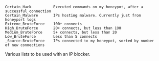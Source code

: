     Certain_Hack          Executed commands on my honeypot, after a successful connection  
    Certain_Malware       IPs hosting malware. Currently just from honeyport logs  
    Extreme_BruteForce    100+ connects  
    High_BruteForce       20+ connects, but less than 100  
    Medium_BruteForce     5+ connects, but less than 20  
    Low_BruteForce        Less than 5 connects  
    _Source-BruteForce    IPs connected to my honeypot, sorted by number of new connections  

Various lists to be used with an IP blocker.

